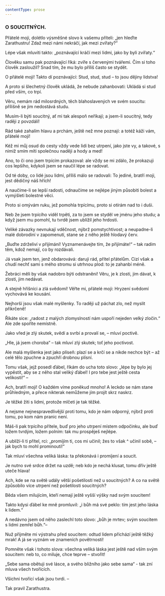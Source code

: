 ```yaml
---
contentType: prose
---
```


<section>

### O SOUCITNÝCH.

Přátelé moji, dolétlo výsměšné slovo k vašemu příteli: „jen hleďte Zarathustru! Zdaž mezi námi nekráčí, jak mezi zvířaty?“

Lépe však mluviti takto: „poznávající kráčí mezi lidmi, jako by byli zvířaty.“

Člověku samu pak poznávající říká: zvíře s červenými tvářemi. Čím si toho člověk zasloužil? Snad tím, že mu bylo příliš často se stydět.

O přátelé moji! Takto dí poznávající: Stud, stud, stud – to jsou dějiny lidstva!

A proto si šlechetný člověk ukládá, že nebude zahanbovati: Ukládá si stud před vším, co trpí.

Věru, nemám rád milosrdných, těch blahoslavených ve svém soucitu: přílišně se jim nedostává studu.

Musím-li býti soucitný, ať mi tak alespoň neříkají; a jsem-li soucitný, tedy raději z povzdálí!

Rád také zahalím hlavu a prchám, ještě než mne poznají: a totéž káži vám, přátelé moji!

Kéž mi můj osud do cesty vždy vede lidi bez utrpení, jako jste vy, a takové, s nimiž smím míti společnou naději a hody a med!

Ano, to či ono jsem trpícím prokazoval: ale vždy se mi zdálo, že prokazuji cos lepšího, kdykoli jsem se naučil lépe se radovat.

Od té doby, co lidé jsou lidmi, příliš málo se radovali: To jediné, bratří moji, jest dědičný náš hřích!

A naučíme-li se lepší radosti, odnaučíme se nejlépe jiným působiti bolest a vymýšleti bolestné věci.

Proto si omývám ruku, jež pomohla trpícímu, proto si otírám nad to i duši.

Neb že jsem trpícího viděl trpěti, za to jsem se styděl ve jménu jeho studu; a když jsem mu pomohl, tu tvrdě jsem ublížil jeho hrdosti.

Veliké závazky nevnukají vděčnost, nýbrž pomstychtivost; a neupadne-li malé dobrodiní v zapomenutí, stane se z něho ještě hlodavý červ.

„Buďte zdrželiví v přijímání! Vyznamenávejte tím, že přijímáte!“ – tak radím těm, kdož nemají, co by rozdávali. 

Já vsak jsem ten, jenž obdarovává: daruji rád, přítel přátelům. Cizí však a chudí nechť sami s mého stromu si utrhnou plod: to je zahanbí méně. 

Žebráci měli by však nadobro býti odstraněni! Věru, je k zlosti, jim dávat, k zlosti, jim nedávat.

A stejně hříšníci a zlá svědomí! Věřte mi, přátelé moji: Hryzení svědomí vychovává ke kousání.

Nejhorší jsou však malé myšlenky. To raději už páchat zlo, než myslit přikrčeně!

Říkáte sice: „radost z malých zlomyslností nám uspoří nejeden velký zločin.“ Ale zde spoříte nemístně.

Jako vřed je zlý skutek, svědí a svrbí a provalí se, – mluví poctivě.

„Hle, já jsem choroba“ – tak mluví zlý skutek; toť jeho poctivost.

Ale malá myšlenka jest jako plíseň: plazí se a krčí se a nikde nechce být – až celé tělo zpuchne a zpuchří drobnou plísní.

Tomu však, jejž posedl ďábel, říkám do ucha toto slovo: „lépe by bylo jej vypěstit, aby se z něho stal veliký ďábel! I pro tebe jest ještě cesta velikosti!“ –

Ach, bratří moji! O každém víme poněkud mnoho! A leckdo se nám stane průhledným, a přece nikterak nemůžeme jím projít skrz naskrz.

Je těžké žiti s lidmi, protože mlčeti je tak těžké.

A nejsme nejnespravedlivější proti tomu, kdo je nám odporný, nýbrž proti tomu, po kom nám pranic není.

Máš-li pak trpícího přítele, buď pro jeho utrpení místem odpočinku, ale buď ložem tvrdým, ložem polním: tak mu prospěješ nejlépe.

A ublíží-li ti přítel, rci: „promíjím ti, cos mi učinil; žes to však ^ učinil sobě, – jak bych to mohl prominouti!“ 

Tak mluví všechna veliká láska: ta překonává i promíjení a soucit.

Je nutno své srdce držet na uzdě; neb kdo je nechá klusat, tomu dřív ještě uteče hlava!

Ach, kde se na světě udály větší pošetilosti než u soucitných? A co na světě způsobilo více utrpení než pošetilosti soucitných?

Běda všem milujícím, kteří nemají ještě vyšší výšky nad svým soucitem!

Takto kdysi ďábel ke mně promluvil: „i bůh má své peklo: tím jest jeho láska k lidem.“ 

A nedávno jsem od něho zaslechl toto slovo: „bůh je mrtev; svým soucitem s lidmi zemřel bůh.“– 

Nuž přijměte mi výstrahu před soucitem: odtud lidem přichází ještě těžký mrak! A já se vyznám ve znameních povětrnosti!

Pomněte však i tohoto slova: všechna veliká láska jest ještě nad vším svým soucitem: neb to, co miluje, chce teprve – stvořit! 

„Sebe sama obětuji své lásce, a svého bližního jako sebe sama“ - tak zní mluva všech tvořících.

Všichni tvořící však jsou tvrdi. –

</section>

<section>

Tak pravil Zarathustra.

</section>

